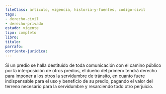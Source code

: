 ```yaml
---
fileClass: articulo, vigencia, historia-y-fuentes, codigo-civil
tags:
- derecho-civil
- derecho-privado
estado: vigente
tipo: completo
libro:
titulo:
parrafo:
corriente-juridica:
---
```

Si un predio se halla destituido de toda comunicación con el camino público por la interposición de otros predios, el dueño del primero tendrá derecho para imponer a los otros la servidumbre de tránsito, en cuanto fuere indispensable para el uso y beneficio de su predio, pagando el valor del terreno necesario para la servidumbre y resarciendo todo otro perjuicio.